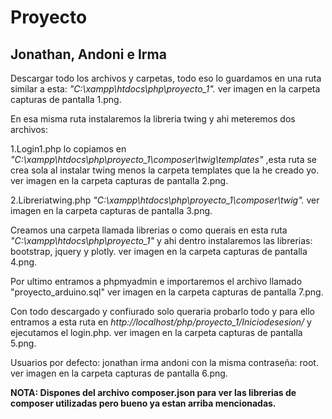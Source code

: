 # Proyecto
## Jonathan, Andoni e Irma

Descargar todo los archivos y carpetas, todo eso lo guardamos en una ruta similar a esta: *"C:\xampp\htdocs\php\proyecto_1".*
ver imagen en la carpeta capturas de pantalla 1.png.

En esa misma ruta instalaremos la libreria twing y ahi meteremos dos archivos:

  1.Login1.php lo copiamos en *"C:\xampp\htdocs\php\proyecto_1\composer\twig\templates"* ,esta ruta se crea sola al instalar twing menos la   carpeta templates que la he creado yo.
  ver imagen en la carpeta capturas de pantalla 2.png.
  
  2.Libreriatwing.php *"C:\xampp\htdocs\php\proyecto_1\composer\twig".*
  ver imagen en la carpeta capturas de pantalla 3.png.
  
Creamos una carpeta llamada librerias o como querais en esta ruta *"C:\xampp\htdocs\php\proyecto_1"* y ahi dentro instalaremos las librerias: bootstrap, jquery y plotly.
ver imagen en la carpeta capturas de pantalla 4.png.

Por ultimo entramos a phpmyadmin e importaremos el archivo llamado "proyecto_arduino.sql"
ver imagen en la carpeta capturas de pantalla 7.png.

Con todo descargado y confiurado solo queraria probarlo todo y para ello entramos a esta ruta en *http://localhost/php/proyecto_1/Iniciodesesion/* y ejecutamos el login.php.
ver imagen en la carpeta capturas de pantalla 5.png.

Usuarios por defecto:
jonathan
irma
andoni
con la misma contraseña: root.
ver imagen en la carpeta capturas de pantalla 6.png.

**NOTA: Dispones del archivo composer.json para ver las librerias de composer utilizadas pero bueno ya estan arriba mencionadas.**

